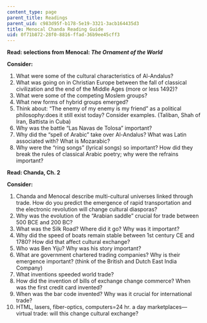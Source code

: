 ```yaml
---
content_type: page
parent_title: Readings
parent_uid: c983d95f-b178-5e19-3321-3acb164435d3
title: Menocal Chanda Reading Guide
uid: 0f71b872-28f0-8816-ffad-36b9ee45cff3
---
```


**Read: selections from Menocal: _The Ornament of the World_**

**Consider:**

1.  What were some of the cultural characteristics of Al-Andalus?
2.  What was going on in Christian Europe between the fall of classical civilization and the end of the Middle Ages (more or less 1492)?
3.  What were some of the competing Moslem groups?
4.  What new forms of hybrid groups emerged?
5.  Think about: “The enemy of my enemy is my friend” as a political philosophy:does it still exist today? Consider examples. (Taliban, Shah of Iran, Battista in Cuba)
6.  Why was the battle “Las Navas de Tolosa” important?
7.  Why did the “spell of Arabic” take over Al-Andalus? What was Latin associated with? What is Mozarabic?
8.  Why were the “ring songs” (lyrical songs) so important? How did they break the rules of classical Arabic poetry; why were the refrains important?

**Read: Chanda, Ch. 2**

**Consider:**

1.  Chanda and Menocal describe multi-cultural universes linked through trade. How do you predict the emergence of rapid transportation and the electronic revolution will change cultural diasporas?
2.  Why was the evolution of the “Arabian saddle” crucial for trade between 500 BCE and 200 BC?
3.  What was the Silk Road? Where did it go? Why was it important?
4.  Why did the speed of boats remain stable between 1st century CE and 1780? How did that affect cultural exchange?
5.  Who was Ben Yiju? Why was his story important?
6.  What are government chartered trading companies? Why is their emergence important? (think of the British and Dutch East India Company)
7.  What inventions speeded world trade?
8.  How did the invention of bills of exchange change commerce? When was the first credit card invented?
9.  When was the bar code invented? Why was it crucial for international trade?
10.  HTML, lasers, fiber-optics, computers=24 hr. a day marketplaces—virtual trade: will this change cultural exchange?